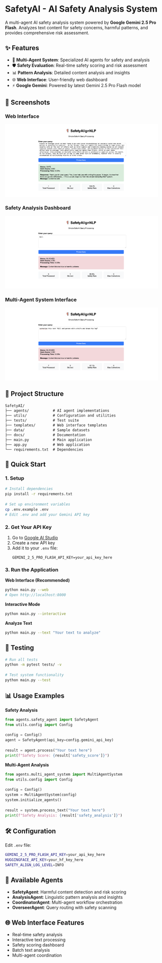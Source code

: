 # SafetyAI - AI Safety Analysis System

A multi-agent AI safety analysis system powered by **Google Gemini 2.5 Pro Flash**. Analyzes text content for safety concerns, harmful patterns, and provides comprehensive risk assessment.

## ✨ Features

- 🤖 **Multi-Agent System**: Specialized AI agents for safety and analysis
- 🛡️ **Safety Evaluation**: Real-time safety scoring and risk assessment  
- 📊 **Pattern Analysis**: Detailed content analysis and insights
- 🌐 **Web Interface**: User-friendly web dashboard
- ⚡ **Google Gemini**: Powered by latest Gemini 2.5 Pro Flash model

## 📸 Screenshots

### Web Interface
![Application Screenshot 1](images/Application%20Screenshot%201.png)

### Safety Analysis Dashboard
![Application Screenshot 2](images/Application%20Screenshot%202.png)

### Multi-Agent System Interface
![Application Screenshot 3](images/Application%20Screenshot%203.png)

## 📁 Project Structure

```
SafetyAI/
├── agents/           # AI agent implementations
├── utils/            # Configuration and utilities
├── tests/            # Test suite
├── templates/        # Web interface templates
├── data/             # Sample datasets
├── docs/             # Documentation
├── main.py           # Main application
├── app.py            # Web application
└── requirements.txt  # Dependencies
```

## 🚀 Quick Start

### 1. Setup
```bash
# Install dependencies
pip install -r requirements.txt

# Set up environment variables
cp .env.example .env
# Edit .env and add your Gemini API key
```

### 2. Get Your API Key
1. Go to [Google AI Studio](https://aistudio.google.com/)
2. Create a new API key
3. Add it to your `.env` file:
   ```
   GEMINI_2_5_PRO_FLASH_API_KEY=your_api_key_here
   ```

### 3. Run the Application

**Web Interface (Recommended)**
```bash
python main.py --web
# Open http://localhost:8000
```

**Interactive Mode**
```bash
python main.py --interactive
```

**Analyze Text**
```bash
python main.py --text "Your text to analyze"
```

## 🧪 Testing

```bash
# Run all tests
python -m pytest tests/ -v

# Test system functionality
python main.py --test
```

## 📊 Usage Examples

**Safety Analysis**
```python
from agents.safety_agent import SafetyAgent
from utils.config import Config

config = Config()
agent = SafetyAgent(api_key=config.gemini_api_key)

result = agent.process("Your text here")
print(f"Safety Score: {result['safety_score']}")
```

**Multi-Agent Analysis**
```python
from agents.multi_agent_system import MultiAgentSystem
from utils.config import Config

config = Config()
system = MultiAgentSystem(config)
system.initialize_agents()

result = system.process_text("Your text here")
print(f"Safety Analysis: {result['safety_analysis']}")
```

## 🛠️ Configuration

Edit `.env` file:
```bash
GEMINI_2_5_PRO_FLASH_API_KEY=your_api_key_here
HUGGINGFACE_API_KEY=your_hf_key_here 
SAFETY_ALIGN_LOG_LEVEL=INFO
```

## 🤖 Available Agents

- **SafetyAgent**: Harmful content detection and risk scoring
- **AnalysisAgent**: Linguistic pattern analysis and insights
- **CoordinatorAgent**: Multi-agent workflow orchestration
- **OverseerAgent**: Query routing with safety scanning

## 🌐 Web Interface Features

- Real-time safety analysis
- Interactive text processing
- Safety scoring dashboard
- Batch text analysis
- Multi-agent coordination



